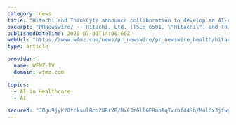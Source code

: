```yaml
---
category: news
title: "Hitachi and ThinkCyte announce collaboration to develop an AI-driven cell analysis and sorting system"
excerpt: "PRNewswire/ -- Hitachi, Ltd. (TSE: 6501, \"Hitachi\") and ThinkCyte, Inc. (\"ThinkCyte\") today announced that they have entered into a collaboration focused on developing an artificial intelligence"
publishedDateTime: 2020-07-01T14:00:00Z
webUrl: "https://www.wfmz.com/news/pr_newswire/pr_newswire_health/hitachi-and-thinkcyte-announce-collaboration-to-develop-an-ai-driven-cell-analysis-and-sorting-system/article_8d713520-8eea-5745-98b8-5a8529e889a6.html"
type: article

provider:
  name: WFMZ-TV
  domain: wfmz.com

topics:
  - AI in Healthcare
  - AI

secured: "JOgu9jyK20tcksulBco2NRrYB/HxC3zGll6E8mhIqTwrbf449h/MulGx3jfwgv+T5+hwVm0hbI0CC0cHrUvj59cQ4/aYtybnhC4FZ7/zJJ0tb5lyInc9jy4nTxEnEYNqlPZj6CZcKm/Ar4JgwDFlxNa9KeYpW0wkzQrXjuu4MEac1AW5B0eGMa98gryAZEAF+0G2gFLBPYe1JXayqkviej8dop24+2GT9s7b+Bi8jwxkHcDKy55Y8MtoCb8rmCdGWNramXHxh63FYtCQN9dPibGDyo5JUByi+N52/7QXARNrKQaLCXVCSj/UO8A/0v0sct9mS/+x4id4LuS2oCDLDg==;z2bSctuBpLh9z5l35I9W9Q=="
---
```


